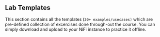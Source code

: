 
## Lab Templates

This section contains all the templates (`30+ examples/usecases)` which are pre-defined collection of excercises done through-out the course. You can simply download and upload to your NiFi instance to practice it offline.